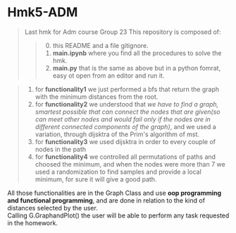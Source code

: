 # **Hmk5-ADM**
> Last hmk for Adm course
> Group 23
This repository is composed of:
>> 0) this README and a file gitignore.
>> 1) **main.ipynb** where you find all the procedures to solve the hmk.
>> 2) **main.py** that is the same as above but in a python fomrat, easy ot open from an editor and run it.

> 1) for **functionality1** we just performed a bfs that return the graph with the minimum distances from the root.
> 2) for **functionality2** we understood that *we have to find a graph, smartest possible that can connect the nodes that are given(so can meet other nodes and would fail only if the nodes are in different connected components of the graph)*, and we used a variation, through dijsktra of the Prim's algorithm of mst.
> 3) for **functionality3** we used dijsktra in order to every couple of nodes in the path
> 4) for **functionality4** we controlled all permutations of paths and choosed the minimum, and when the nodes were more than 7 we used a randomization to find samples and provide a local minimum, for sure it will give a good path.

All those functionalities are in the Graph Class and use **oop programming and functional programming**, and are done in relation to the kind of distances selected by the user. <br>
Calling G.GraphandPlot() the user will be able to perform any task requested in the homework.
